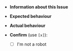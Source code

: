[//]: # ( Please use this template )
[//]: # ( http://crimeflare.eu.org )


- **Information about this Issue**



- **Expected behaviour**



- **Actual behaviour**



- **Confirm** (use `[x]`):
  - [ ] I'm not a robot
